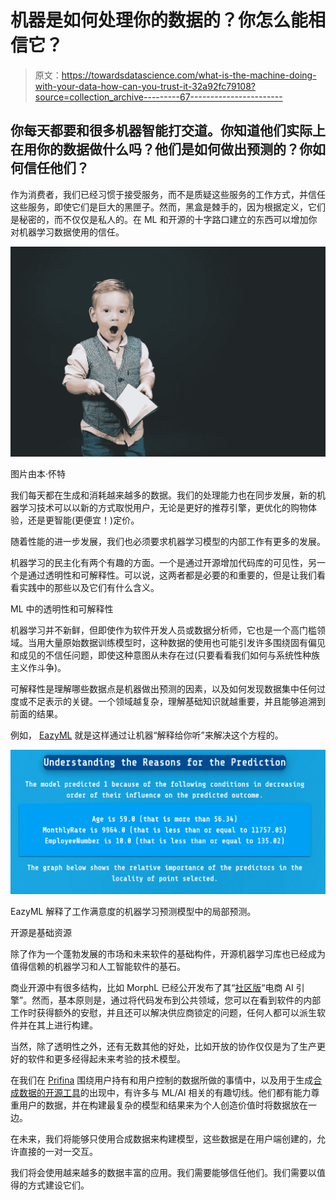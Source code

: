 # 机器是如何处理你的数据的？你怎么能相信它？

> 原文：<https://towardsdatascience.com/what-is-the-machine-doing-with-your-data-how-can-you-trust-it-32a92fc79108?source=collection_archive---------67----------------------->

## 你每天都要和很多机器智能打交道。你知道他们实际上在用你的数据做什么吗？他们是如何做出预测的？你如何信任他们？

作为消费者，我们已经习惯于接受服务，而不是质疑这些服务的工作方式，并信任这些服务，即使它们是巨大的黑匣子。然而，黑盒是棘手的，因为根据定义，它们是秘密的，而不仅仅是私人的。在 ML 和开源的十字路口建立的东西可以增加你对机器学习数据使用的信任。

![](img/692ae02099f22922deef38cd08395df1.png)

图片由本·怀特

我们每天都在生成和消耗越来越多的数据。我们的处理能力也在同步发展，新的机器学习技术可以以新的方式取悦用户，无论是更好的推荐引擎，更优化的购物体验，还是更智能(更便宜！)定价。

随着性能的进一步发展，我们也必须要求机器学习模型的内部工作有更多的发展。

机器学习的民主化有两个有趣的方面。一个是通过开源增加代码库的可见性，另一个是通过透明性和可解释性。可以说，这两者都是必要的和重要的，但是让我们看看实践中的那些以及它们有什么含义。

ML 中的透明性和可解释性

机器学习并不新鲜，但即使作为软件开发人员或数据分析师，它也是一个高门槛领域。当用大量原始数据训练模型时，这种数据的使用也可能引发许多围绕固有偏见和成见的不信任问题，即使这种意图从未存在过(只要看看我们如何与系统性种族主义作斗争)。

可解释性是理解哪些数据点是机器做出预测的因素，以及如何发现数据集中任何过度或不足表示的关键。一个领域越复杂，理解基础知识就越重要，并且能够追溯到前面的结果。

例如， [EazyML](http://www.eazyml.com) 就是这样通过让机器“解释给你听”来解决这个方程的。

![](img/5ad01bcf5591a593cd4b7f5cbaffddda.png)

EazyML 解释了工作满意度的机器学习预测模型中的局部预测。

开源是基础资源

除了作为一个蓬勃发展的市场和未来软件的基础构件，开源机器学习库也已经成为值得信赖的机器学习和人工智能软件的基石。

商业开源中有很多结构，比如 MorphL 已经公开发布了其“[社区版](https://github.com/Morphl-AI/MorphL-Community-Edition)“电商 AI 引擎”。然而，基本原则是，通过将代码发布到公共领域，您可以在看到软件的内部工作时获得额外的安慰，并且还可以解决供应商锁定的问题，任何人都可以派生软件并在其上进行构建。

当然，除了透明性之外，还有无数其他的好处，比如开放的协作仅仅是为了生产更好的软件和更多经得起未来考验的技术模型。

在我们在 [Prifina](http://www.prifina.com) 围绕用户持有和用户控制的数据所做的事情中，以及用于生成[合成数据的开源工具](https://github.com/tirthajyoti/Synthetic-data-gen)的出现中，有许多与 ML/AI 相关的有趣切线。他们都有能力尊重用户的数据，并在构建最复杂的模型和结果来为个人创造价值时将数据放在一边。

在未来，我们将能够只使用合成数据来构建模型，这些数据是在用户端创建的，允许直接的一对一交互。

我们将会使用越来越多的数据丰富的应用。我们需要能够信任他们。我们需要以值得的方式建设它们。
